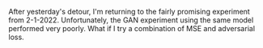 After yesterday's detour, I'm returning to the fairly promising experiment from 2-1-2022.  Unfortunately, the GAN experiment using the same model
performed very poorly.  What if I try a combination of MSE and adversarial loss.